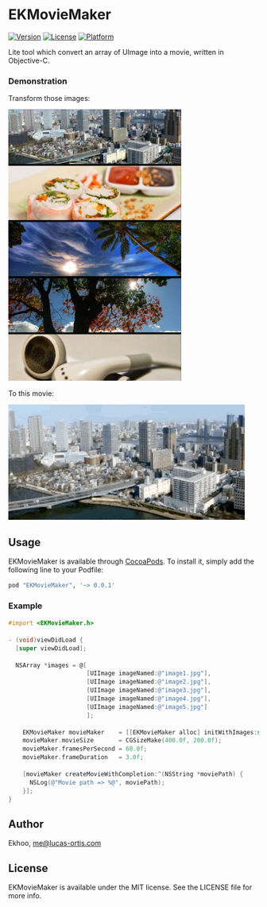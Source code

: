 # EKMovieMaker

[![Version](https://img.shields.io/cocoapods/v/EKMovieMaker.svg?style=flat)](http://cocoapods.org/pods/EKMovieMaker)
[![License](https://img.shields.io/cocoapods/l/EKMovieMaker.svg?style=flat)](http://cocoapods.org/pods/EKMovieMaker)
[![Platform](https://img.shields.io/cocoapods/p/EKMovieMaker.svg?style=flat)](http://cocoapods.org/pods/EKMovieMaker)

Lite tool which convert an array of UImage into a movie, written in Objective-C.

### Demonstration

Transform those images:

![EKMovieMakerImage](https://github.com/Ekhoo/EKMovieMaker/blob/master/Example/Assets/Images.png)


To this movie:


![EKMovieMaker](https://github.com/Ekhoo/EKMovieMaker/blob/master/Example/Assets/Movie.gif)

## Usage

EKMovieMaker is available through [CocoaPods](http://cocoapods.org). To install
it, simply add the following line to your Podfile:

```ruby
pod "EKMovieMaker", '~> 0.0.1'
```

### Example

``` objective-c
#import <EKMovieMaker.h>

- (void)viewDidLoad {
  [super viewDidLoad];
  
  NSArray *images = @[
                      [UIImage imageNamed:@"image1.jpg"],
                      [UIImage imageNamed:@"image2.jpg"],
                      [UIImage imageNamed:@"image3.jpg"],
                      [UIImage imageNamed:@"image4.jpg"],
                      [UIImage imageNamed:@"image5.jpg"]
                      ];
                      
    EKMovieMaker movieMaker    = [[EKMovieMaker alloc] initWithImages:self.images];
    movieMaker.movieSize       = CGSizeMake(400.0f, 200.0f);
    movieMaker.framesPerSecond = 60.0f;
    movieMaker.frameDuration   = 3.0f;
    
    [movieMaker createMovieWithCompletion:^(NSString *moviePath) {
      NSLog(@"Movie path => %@", moviePath);
    }];
}
```

## Author

Ekhoo, me@lucas-ortis.com

## License

EKMovieMaker is available under the MIT license. See the LICENSE file for more info.
